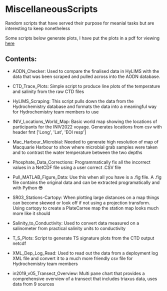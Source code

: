 # MiscellaneousScripts

Random scripts that have served their purpose for meanial tasks but are interesting to keep nonetheless

Some scripts below generate plots, I have put the plots in a pdf for viewing [here](https://github.com/kendall-s/MiscellaneousScripts/blob/main/Various_Plots_and_Charts.pdf)

## Contents:

- AODN_Checker: Used to compare the finalised data in HyLIMS with the data that was been scraped and pulled across into the AODN database. 

- CTD_Trace_Plots: Simple script to produce line plots of the temperature and salinity from the raw CTD files

- HyLIMS_Scraping: This script pulls down the data from the Hydrochemistry database and formats the data into a meaningful way for Hydrochemistry team members to use

- INIV_Locations_World_Map: Basic world map showing the locations of participants for the INIV2022 voyage. Generates locations from csv with header fmt ['Long', 'Lat', 'EOI resp']

- Mac_Harbour_Microbial: Needed to generate high resolution of map of Macquarie Harbour to show where microbial grab samples were taken and to contrast the water temperature between the two depths

- Phosphate_Data_Corrections: Programmatically fix all the incorrect values in a NetCDF file using a user correct .CSV file

- Pull_MATLAB_Figure_Data: Use this when all you have is a .fig file. A .fig file contains the original data and can be extracted programatically and with Python 😎

- SR03_Stations-Cartopy: When plotting large distances on a map things can become skewed or look off if not using a projection transform. Using cartopy to create a PlateCarree map the station map looks much more like it should

- Salinity_to_Conductivity: Used to convert data measured on a salinometer from practical salinity units to conductivity

- T_S_Plots: Script to generate TS signature plots from the CTD output netcdf 

- XML_Dep_Log_Read: Used to read out the data from a deployment log XML file and convert it to a much more friendly csv file for Hydrochemistry team members

- in2019_v05_Transect_Overview: Multi pane chart that provides a comprehensive overview of a transect that includes triaxus data, uses data from 9 sources

